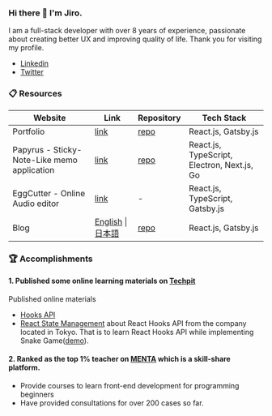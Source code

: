 ### Hi there 👋  I'm Jiro. 

I am a full-stack developer with over 8 years of experience, passionate about creating better UX and improving quality of life.
Thank you for visiting my profile.

- [Linkedin](https://www.linkedin.com/in/jjoo-1b3766145/)
- [Twitter](https://twitter.com/version1_2017)

### :clipboard: Resources

| Website | Link | Repository | Tech Stack|
| ---- | ---- | --- | ---- |
| Portfolio | [link](https://portfolio.ver-1-0.net/) | [repo](https://github.com/version-1/portfolio) | React.js, Gatsby.js |
| Papyrus \- Sticky-Note-Like memo application | [link](https://papyrus-app.org/) | [repo](https://github.com/version-1/portfolio) | React.js, TypeScript, Electron, Next.js, Go |
| EggCutter \- Online Audio editor | [link](https://egg-cutter.net/) | - | React.js, TypeScript, Gatsby.js |
| Blog | [English](https://ver-1-0.net/en) \| [日本語](https://ver-1-0.net/) | [repo](https://github.com/version-1/blog) | React.js, Gatsby.js |

### :trophy: Accomplishments

#### 1. Published some online learning materials on [Techpit](https://www.techpit.jp/)

Published online materials 
- [Hooks API](https://www.techpit.jp/courses/127)
- [React State Management](https://www.techpit.jp/courses/276)
  about React Hooks API from the company located in Tokyo.
That is to learn React Hooks API while implementing Snake Game([demo](https://version-1.github.io/hooks-snake-game/)).

#### 2. Ranked as the top 1% teacher on [MENTA](https://menta.work/) which is a skill-share platform.
- Provide courses to learn front-end development for programming beginners
- Have provided consultations for over 200 cases so far.
 
